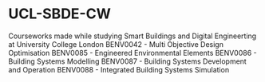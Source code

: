 # UCL-SBDE-CW
Courseworks made while studying Smart Buildings and Digital Engineerting at University College London
BENV0042 - Multi Objective Design Optimisation
BENV0085 - Engineered Environmental Elements
BENV0086 - Building Systems Modelling
BENV0087 - Building Systems Development and Operation
BENV0088 - Integrated Building Systems Simulation
